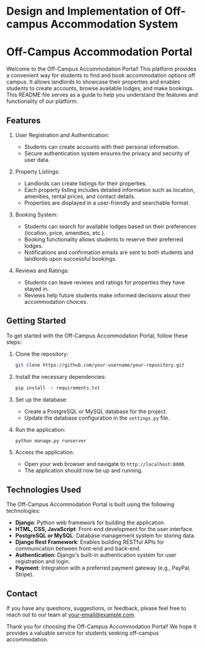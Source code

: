 # Design and Implementation of Off-campus Accommodation System

# Off-Campus Accommodation Portal

Welcome to the Off-Campus Accommodation Portal! This platform provides a convenient way for students to find and book accommodation options off campus. It allows landlords to showcase their properties and enables students to create accounts, browse available lodges, and make bookings. This README file serves as a guide to help you understand the features and functionality of our platform.

## Features

1. User Registration and Authentication:
   - Students can create accounts with their personal information.
   - Secure authentication system ensures the privacy and security of user data.

2. Property Listings:
   - Landlords can create listings for their properties.
   - Each property listing includes detailed information such as location, amenities, rental prices, and contact details.
   - Properties are displayed in a user-friendly and searchable format.

3. Booking System:
   - Students can search for available lodges based on their preferences (location, price, amenities, etc.).
   - Booking functionality allows students to reserve their preferred lodges.
   - Notifications and confirmation emails are sent to both students and landlords upon successful bookings.

4. Reviews and Ratings:
   - Students can leave reviews and ratings for properties they have stayed in.
   - Reviews help future students make informed decisions about their accommodation choices.

## Getting Started

To get started with the Off-Campus Accommodation Portal, follow these steps:

1. Clone the repository:
   ```bash
   git clone https://github.com/your-username/your-repository.git
   ```

2. Install the necessary dependencies:
   ```bash
   pip install -r requirements.txt
   ```

3. Set up the database:
   - Create a PostgreSQL or MySQL database for the project.
   - Update the database configuration in the `settings.py` file.

4. Run the application:
   ```bash
   python manage.py runserver
   ```

5. Access the application:
   - Open your web browser and navigate to `http://localhost:8000`.
   - The application should now be up and running.

## Technologies Used

The Off-Campus Accommodation Portal is built using the following technologies:

- **Django**: Python web framework for building the application.
- **HTML, CSS, JavaScript**: Front-end development for the user interface.
- **PostgreSQL or MySQL**: Database management system for storing data.
- **Django Rest Framework**: Enables building RESTful APIs for communication between front-end and back-end.
- **Authentication**: Django's built-in authentication system for user registration and login.
- **Payment**: Integration with a preferred payment gateway (e.g., PayPal, Stripe).

## Contact

If you have any questions, suggestions, or feedback, please feel free to reach out to our team at [your-email@example.com](mailto:your-email@example.com).

Thank you for choosing the Off-Campus Accommodation Portal! We hope it provides a valuable service for students seeking off-campus accommodation.
